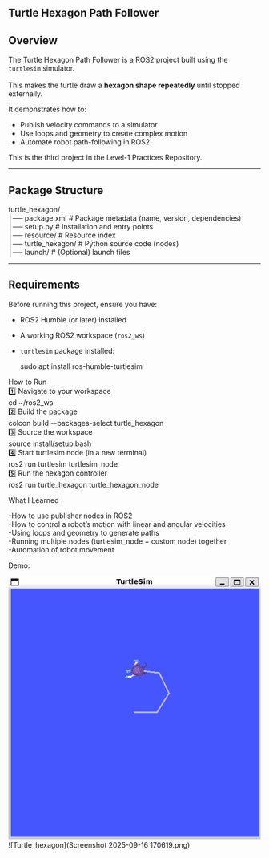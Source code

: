 ## Turtle Hexagon Path Follower <br>

## Overview<br>
The Turtle Hexagon Path Follower is a ROS2 project built using the `turtlesim` simulator.<br>  
This makes the turtle draw a **hexagon shape repeatedly** until stopped externally.  <br>

It demonstrates how to:<br>
- Publish velocity commands to a simulator<br>
- Use loops and geometry to create complex motion<br>
- Automate robot path-following in ROS2<br>

This is the third project in the Level-1 Practices Repository.<br>

---

## Package Structure<br>

turtle_hexagon/<br>
│── package.xml # Package metadata (name, version, dependencies)<br>
│── setup.py # Installation and entry points<br>
│── resource/ # Resource index<br>
│── turtle_hexagon/ # Python source code (nodes)<br>
│── launch/ # (Optional) launch files<br>


---

## Requirements<br>
Before running this project, ensure you have:<br>
- ROS2 Humble (or later) installed  <br>
- A working ROS2 workspace (`ros2_ws`)  <br>
- `turtlesim` package installed:  <br>

  sudo apt install ros-humble-turtlesim<br>

How to Run<br>
1️⃣ Navigate to your workspace<br>
  cd ~/ros2_ws<br>
2️⃣ Build the package<br>
  colcon build --packages-select turtle_hexagon<br>
3️⃣ Source the workspace<br>
  source install/setup.bash<br>
4️⃣ Start turtlesim node (in a new terminal)<br>
  ros2 run turtlesim turtlesim_node<br>
5️⃣ Run the hexagon controller<br>
  ros2 run turtle_hexagon turtle_hexagon_node<br>


What I Learned<br>

-How to use publisher nodes in ROS2<br>
-How to control a robot’s motion with linear and angular velocities<br>
-Using loops and geometry to generate paths<br>
-Running multiple nodes (turtlesim_node + custom node) together<br>
-Automation of robot movement<br>


Demo:

![Turtle_hexagon](turtle.png)
![Turtle_hexagon](Screenshot 2025-09-16 170619.png)
